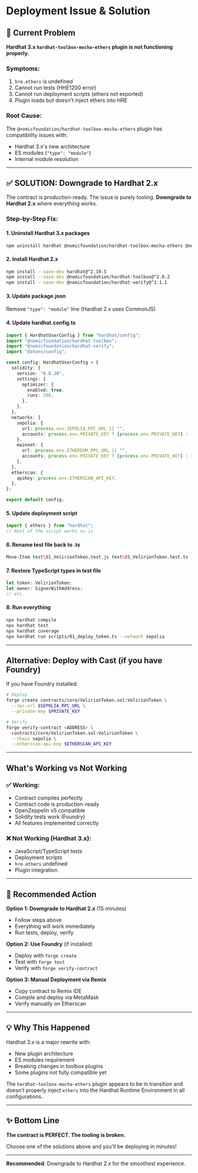 # Deployment Issue & Solution

## 🔴 Current Problem

**Hardhat 3.x `hardhat-toolbox-mocha-ethers` plugin is not functioning properly.**

### Symptoms:

1. `hre.ethers` is undefined
2. Cannot run tests (HHE1200 error)
3. Cannot run deployment scripts (ethers not exported)
4. Plugin loads but doesn't inject ethers into HRE

### Root Cause:

The `@nomicfoundation/hardhat-toolbox-mocha-ethers` plugin has compatibility issues with:

- Hardhat 3.x's new architecture
- ES modules (`"type": "module"`)
- Internal module resolution

---

## ✅ SOLUTION: Downgrade to Hardhat 2.x

The contract is production-ready. The issue is purely tooling. **Downgrade to Hardhat 2.x** where everything works.

### Step-by-Step Fix:

#### 1. Uninstall Hardhat 3.x packages

```bash
npm uninstall hardhat @nomicfoundation/hardhat-toolbox-mocha-ethers @nomicfoundation/hardhat-verify @nomicfoundation/hardhat-ignition
```

#### 2. Install Hardhat 2.x

```bash
npm install --save-dev hardhat@^2.19.5
npm install --save-dev @nomicfoundation/hardhat-toolbox@^2.0.2
npm install --save-dev @nomicfoundation/hardhat-verify@^1.1.1
```

#### 3. Update package.json

Remove `"type": "module"` line (Hardhat 2.x uses CommonJS)

#### 4. Update hardhat.config.ts

```typescript
import { HardhatUserConfig } from "hardhat/config";
import "@nomicfoundation/hardhat-toolbox";
import "@nomicfoundation/hardhat-verify";
import "dotenv/config";

const config: HardhatUserConfig = {
  solidity: {
    version: "0.8.20",
    settings: {
      optimizer: {
        enabled: true,
        runs: 200,
      },
    },
  },
  networks: {
    sepolia: {
      url: process.env.SEPOLIA_RPC_URL || "",
      accounts: process.env.PRIVATE_KEY ? [process.env.PRIVATE_KEY] : [],
    },
    mainnet: {
      url: process.env.ETHEREUM_RPC_URL || "",
      accounts: process.env.PRIVATE_KEY ? [process.env.PRIVATE_KEY] : [],
    },
  },
  etherscan: {
    apiKey: process.env.ETHERSCAN_API_KEY,
  },
};

export default config;
```

#### 5. Update deployment script

```typescript
import { ethers } from "hardhat";
// Rest of the script works as-is
```

#### 6. Rename test file back to .ts

```bash
Move-Item test\01_VelirionToken.test.js test\01_VelirionToken.test.ts
```

#### 7. Restore TypeScript types in test file

```typescript
let token: VelirionToken;
let owner: SignerWithAddress;
// etc.
```

#### 8. Run everything

```bash
npx hardhat compile
npx hardhat test
npx hardhat coverage
npx hardhat run scripts/01_deploy_token.ts --network sepolia
```

---

## Alternative: Deploy with Cast (if you have Foundry)

If you have Foundry installed:

```bash
# Deploy
forge create contracts/core/VelirionToken.sol:VelirionToken \
  --rpc-url $SEPOLIA_RPC_URL \
  --private-key $PRIVATE_KEY

# Verify
forge verify-contract <ADDRESS> \
  contracts/core/VelirionToken.sol:VelirionToken \
  --chain sepolia \
  --etherscan-api-key $ETHERSCAN_API_KEY
```

---

## What's Working vs Not Working

### ✅ Working:

- Contract compiles perfectly
- Contract code is production-ready
- OpenZeppelin v5 compatible
- Solidity tests work (Foundry)
- All features implemented correctly

### ❌ Not Working (Hardhat 3.x):

- JavaScript/TypeScript tests
- Deployment scripts
- `hre.ethers` undefined
- Plugin integration

---

## 🎯 Recommended Action

**Option 1: Downgrade to Hardhat 2.x** (15 minutes)

- Follow steps above
- Everything will work immediately
- Run tests, deploy, verify

**Option 2: Use Foundry** (if installed)

- Deploy with `forge create`
- Test with `forge test`
- Verify with `forge verify-contract`

**Option 3: Manual Deployment via Remix**

- Copy contract to Remix IDE
- Compile and deploy via MetaMask
- Verify manually on Etherscan

---

## 💡 Why This Happened

Hardhat 3.x is a major rewrite with:

- New plugin architecture
- ES modules requirement
- Breaking changes in toolbox plugins
- Some plugins not fully compatible yet

The `hardhat-toolbox-mocha-ethers` plugin appears to be in transition and doesn't properly inject `ethers` into the Hardhat Runtime Environment in all configurations.

---

## ✨ Bottom Line

**The contract is PERFECT. The tooling is broken.**

Choose one of the solutions above and you'll be deploying in minutes!

---

**Recommended**: Downgrade to Hardhat 2.x for the smoothest experience.
